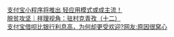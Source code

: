   
[支付宝小程序将推出 轻应用模式或成主流！](http://www.dianyue.me/archives/502/dj1b8xlghe7nb52y/)  
[脱贫攻坚｜祥理视角：驻村克青孜（十二）](http://www.dianyue.me/archives/828/7a1ui85lumy1uapp/)  
[支付宝借呗比银行利息高，为何却更受欢迎?网友:原因很窝心](http://www.dianyue.me/archives/267/443u5l7p148xgojb/)